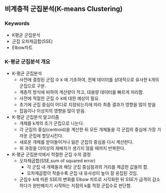 ## 비계층적 군집분석(K-means Clustering)
### Keywords
- K평균 군집분석
- 군집 오차제곱합(SSE)
- Elbow차트
### K-평균 군집분석 개요
- K-평균 군집분석
  - 사전에 결정된 군집 수 k 에 기초하여, 전체 데이터를 상대적으로 유사한 k개의 군집으로 구분.
  - 계층적 방식에 비하여 계산량이 적고, 대용량 데이터를 빠르게 처리함.
  - 사전에 적절한 군집 수 k에 대한 예상이 필요.
  - 초기에 군집 중심이 어디로 지정되는지에 따라 최종 결과가 영향을 많이 받음
  - 잡음이나 이상치의 영향을 많이 받음.
- K-평균 군집분석 알고리즘
  - 개체를 k개의 초기 군집으로 나눈다.
  - 각 군집의 중심(centroid)을 계산한 뒤 모든 개체들을 각 군집의 중심에 가장 가까운 군집에 할당시킨다.
  - 새로운 개체를 받아들이거나 잃은 군집의 중심을 다시 계산한다.
  - 위 과정을 더이상의 재배치가 생기지 않을 때까지 반복한다.
- K-평균 군집분석에서 적절한 군집 수의 결정
  - 오차제곱합(SSE,sum of squared error)
    - 각 군집 내 개체들과 해당 군집 중심점과의 거리를 제곱한 값들의 합.
    - 오차제곱합이 작을수록 군집 내 유사성이 높아 잘 응집된 것임.
  - 군집수 k에 따른 SSE의 변화를 Elbow 차트로 시각화한 뒤 SSE가 급격히 감소하다가 완만해지기 시작하는 지점의 k를 적정 군집수로 판단함.
